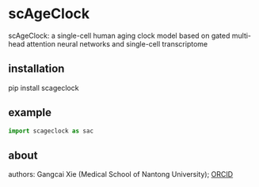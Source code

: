 # scAgeClock
scAgeClock: a single-cell human aging clock model based on gated multi-head attention neural networks and single-cell transcriptome
## installation
pip install scageclock
## example
```python
import scageclock as sac
```

## about
authors: Gangcai Xie (Medical School of Nantong University); [ORCID](https://orcid.org/0000-0002-8286-2987)
